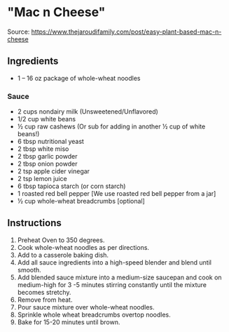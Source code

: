 # "Mac n Cheese"

Source: https://www.thejaroudifamily.com/post/easy-plant-based-mac-n-cheese

## Ingredients 

* 1 – 16 oz package of whole-wheat noodles 

### Sauce

* 2 cups nondairy milk (Unsweetened/Unflavored)  
* 1/2 cup white beans  
* ½ cup raw cashews (Or sub for adding in another ½ cup of white beans!)
* 6 tbsp nutritional yeast  
* 2 tbsp white miso  
* 2 tbsp garlic powder  
* 2 tbsp onion powder  
* 2 tsp apple cider vinegar  
* 2 tsp lemon juice  
* 6 tbsp tapioca starch (or corn starch) 
* 1 roasted red bell pepper [We use roasted red bell pepper from a jar]
* ½ cup whole-wheat breadcrumbs [optional]

## Instructions 

1. Preheat Oven to 350 degrees.
2. Cook whole-wheat noodles as per directions. 
3. Add to a casserole baking dish. 
4. Add all sauce ingredients into a high-speed blender and blend until smooth.  
5. Add blended sauce mixture into a medium-size saucepan and cook on medium-high for 3 -5 minutes stirring constantly until the mixture becomes stretchy.  
6. Remove from heat.
7. Pour sauce mixture over whole-wheat noodles.  
8. Sprinkle whole wheat breadcrumbs overtop noodles. 
9. Bake for 15-20 minutes until brown.

